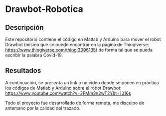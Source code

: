 # Drawbot-Robotica
## Descripción
Este repositorio contiene el código en Matlab y Arduino para mover el robot Drawbot (mismo que se puede encontrar en la página de Thingiverse: https://www.thingiverse.com/thing:3096135) de forma tal que se pueda escribir la palabra Covid-19.

## Resultados
A continuación, se presenta un link a un vídeo donde se ponen en práctica los códigos de Matlab y Arduino sobre el robot Drawbot:
https://www.youtube.com/watch?v=2FMm3n2wT2Y&t=1316s

Todo el proyecto fue desarrollado de forma remota, me disculpo de antemano por la calidad del trazado.
